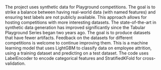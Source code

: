 The project uses synthetic data for Playground competitions.
The goal is to strike a balance between having real-world data (with named features) and ensuring test labels are not publicly available.
This approach allows for hosting competitions with more interesting datasets.
The state-of-the-art in synthetic data generation has improved significantly since the Tabular Playground Series began two years ago.
The goal is to produce datasets that have fewer artifacts.
Feedback on the datasets for different competitions is welcome to continue improving them.
This is a machine learning model that uses LightGBM to classify data on employee attrition, using a training dataset and predicting on a test dataset. The code uses LabelEncoder to encode categorical features and StratifiedKFold for cross-validation.
